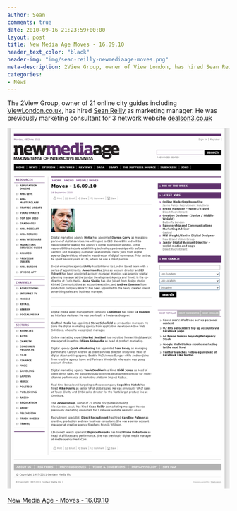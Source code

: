 ```yaml
---
author: Sean
comments: true
date: 2010-09-16 21:23:59+00:00
layout: post
title: New Media Age Moves - 16.09.10
header_text_color: "black"
header-img: "img/sean-reilly-newmediaage-moves.png"
meta-description: 2View Group, owner of View London, has hired Sean Reilly as marketing manager. He was previously marketing consultant for 3 network website dealson3.co.uk
categories:
- News
---
```

The 2View Group, owner of 21 online city guides including [ViewLondon.co.uk](https://web.archive.org/web/20100907040352/http://www.viewlondon.co.uk:80/), has hired [Sean Reilly](http://www.seanreilly.org) as marketing manager. He was previously marketing consultant for 3 network website [dealson3.co.uk](https://web.archive.org/web/20130526093510/http://www.dealson3.co.uk:80/)

![Sean Reilly - New Media Age Moves](/assets/new-media-age/sean-reilly-newmediaage-moves.png)

[New Media Age - Moves - 16.09.10](https://web.archive.org/web/20110703111030/https://www.nma.co.uk/news/people-moves/moves-160910/3018195.article)